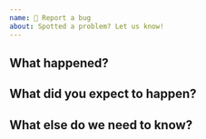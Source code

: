 ```yaml
---
name: 🐜 Report a bug
about: Spotted a problem? Let us know!
---
```


## What happened?

<!-- Try to be as precise as possible. If you can, a small reproducer example would be great! -->

## What did you expect to happen?

<!-- Please explain what would be the expected behavior for this particular case, ideally, with examples. -->

## What else do we need to know?

<!-- Include your platform, version, and any other information that seems relevant. -->
